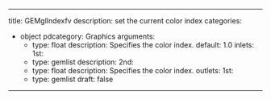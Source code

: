 
---
title: GEMglIndexfv
description: set the current color index
categories:
  - object
pdcategory: Graphics
arguments:
    - type: float
      description: Specifies the color index.
      default: 1.0
inlets:
  1st:
    - type: gemlist
      description:
  2nd:
    - type: float
      description: Specifies the color index.
outlets:
  1st:
    - type: gemlist
draft: false
---

